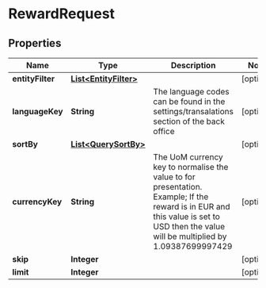 

# RewardRequest


## Properties

Name | Type | Description | Notes
------------ | ------------- | ------------- | -------------
**entityFilter** | [**List&lt;EntityFilter&gt;**](EntityFilter.md) |  |  [optional]
**languageKey** | **String** | The language codes can be found in the settings/transalations section of the back office |  [optional]
**sortBy** | [**List&lt;QuerySortBy&gt;**](QuerySortBy.md) |  |  [optional]
**currencyKey** | **String** | The UoM currency key to normalise the value to for presentation. Example; If the reward is in EUR and this value is set to USD then the value will be multiplied by 1.09387699997429 |  [optional]
**skip** | **Integer** |  |  [optional]
**limit** | **Integer** |  |  [optional]



